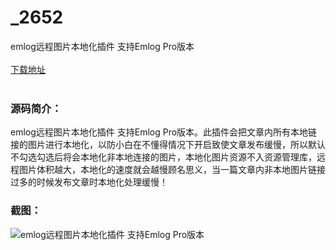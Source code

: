 # _2652
emlog远程图片本地化插件 支持Emlog Pro版本
<br/></br>
[下载地址](https://www.uuid2.com/2652.html "下载地址")
<br/></br>
<h3>源码简介：</h3>
<p>emlog远程图片本地化插件 支持Emlog Pro版本。此插件会把文章内所有本地链接的图片进行本地化，以防小白在不懂得情况下开启致使文章发布缓慢，所以默认不勾选勾选后将会本地化非本地连接的图片，本地化图片资源不入资源管理库，远程图片体积越大，本地化的速度就会越慢顾名思义，当一篇文章内非本地图片链接过多的时候发布文章时本地化处理缓慢！<p>
<h3>截图：</h3>
<img src="https://www.uuid2.com/wp-content/uploads/img/202205/dd8b5c8509.png" alt="emlog远程图片本地化插件 支持Emlog Pro版本">
